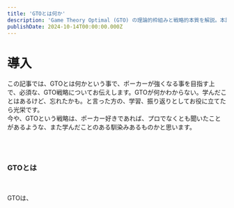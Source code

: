 ```yaml
---
title: 'GTOとは何か'
description: 'Game Theory Optimal (GTO) の理論的枠組みと戦略的本質を解説。本記事では、混合戦略や期待値計算の概念に触れ、GTOがなぜポーカーにおいて最適解とされるのかを論理的に説明する。'
publishDate: 2024-10-14T00:00:00.000Z
---
```


# 導入

この記事では、GTOとは何かという事で、ポーカーが強くなる事を目指す上で、必須な、GTO戦略についてお伝えします。GTOが何かわからない。学んだことはあるけど、忘れたかも。と言った方の、学習、振り返りとしてお役に立てたら光栄です。
<br>
今や、GTOという戦略は、ポーカー好きであれば、プロでなくとも聞いたことがあるような、また学んだことのある馴染みあるものかと思います。

<br><br>

### GTOとは
<br>

GTOは、
